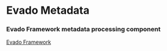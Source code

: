 # Evado Metadata

### Evado Framework metadata processing component

[Evado Framework](https://github.com/mkhorin/evado)